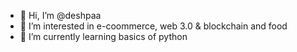 - 👋 Hi, I’m @deshpaa
- 👀 I’m interested in e-coommerce, web 3.0 & blockchain and food
- 🌱 I’m currently learning basics of python

<!---
deshpaa/deshpaa is a ✨ special ✨ repository because its `README.md` (this file) appears on your GitHub profile.
You can click the Preview link to take a look at your changes.
--->
